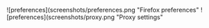 ![preferences](screenshots/preferences.png "Firefox preferences"
![preferences](screenshots/proxy.png "Proxy settings"
